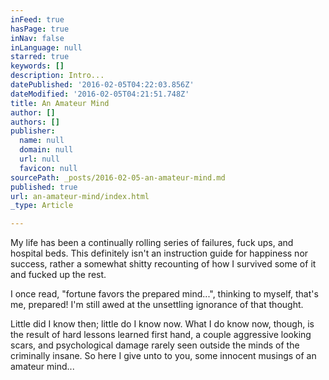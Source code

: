 ```yaml
---
inFeed: true
hasPage: true
inNav: false
inLanguage: null
starred: true
keywords: []
description: Intro...
datePublished: '2016-02-05T04:22:03.856Z'
dateModified: '2016-02-05T04:21:51.748Z'
title: An Amateur Mind
author: []
authors: []
publisher:
  name: null
  domain: null
  url: null
  favicon: null
sourcePath: _posts/2016-02-05-an-amateur-mind.md
published: true
url: an-amateur-mind/index.html
_type: Article

---
```

My life has been a continually rolling series of failures, fuck ups, and hospital beds. This definitely isn't an instruction guide for happiness nor success, rather a somewhat shitty recounting of how I survived some of it and fucked up the rest.

I once read, "fortune favors the prepared mind...", thinking to myself, that's me, prepared! I'm still awed at the unsettling ignorance of that thought.

Little did I know then; little do I know now. What I do know now, though, is the result of hard lessons learned first hand, a couple aggressive looking scars, and psychological damage rarely seen outside the minds of the criminally insane. So here I give unto to you, some innocent musings of an amateur mind...